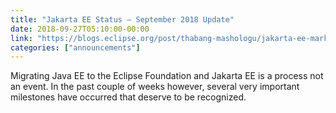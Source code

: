 ```yaml
---
title: "Jakarta EE Status – September 2018 Update"
date: 2018-09-27T05:10:00-00:00
link: "https://blogs.eclipse.org/post/thabang-mashologu/jakarta-ee-marketing-and-social-media-update"
categories: ["announcements"]
---
```


Migrating Java EE to the Eclipse Foundation and Jakarta EE is a process not an event. In the past couple of weeks however, several very important milestones have occurred that deserve to be recognized.

<!--more-->

